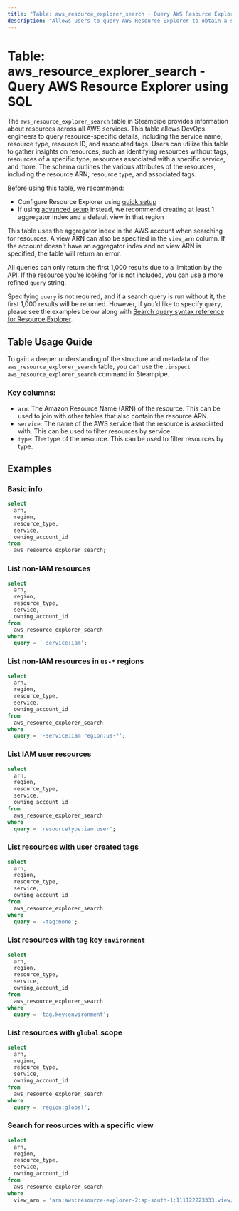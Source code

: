 ```yaml
---
title: "Table: aws_resource_explorer_search - Query AWS Resource Explorer using SQL"
description: "Allows users to query AWS Resource Explorer to obtain a structured view of all resources across AWS services. It provides detailed information about each resource, including the service name, resource type, resource ID, and associated tags."
---
```


# Table: aws_resource_explorer_search - Query AWS Resource Explorer using SQL

The `aws_resource_explorer_search` table in Steampipe provides information about resources across all AWS services. This table allows DevOps engineers to query resource-specific details, including the service name, resource type, resource ID, and associated tags. Users can utilize this table to gather insights on resources, such as identifying resources without tags, resources of a specific type, resources associated with a specific service, and more. The schema outlines the various attributes of the resources, including the resource ARN, resource type, and associated tags.

Before using this table, we recommend:
- Configure Resource Explorer using [quick setup](https://docs.aws.amazon.com/resource-explorer/latest/userguide/getting-started-setting-up.html#getting-started-setting-up-quick)
- If using [advanced setup](https://docs.aws.amazon.com/resource-explorer/latest/userguide/getting-started-setting-up.html#getting-started-setting-up-advanced) instead, we recommend creating at least 1 aggregator index and a default view in that region

This table uses the aggregator index in the AWS account when searching for resources. A view ARN can also be specified in the `view_arn` column. If the account doesn't have an aggregator index and no view ARN is specified, the table will return an error.

All queries can only return the first 1,000 results due to a limitation by the API. If the resource you're looking for is not included, you can use a more refined `query` string.

Specifying `query` is not required, and if a search query is run without it, the first 1,000 results will be returned. However, if you'd like to specify `query`, please see the examples below along with [Search query syntax reference for Resource Explorer](https://docs.aws.amazon.com/resource-explorer/latest/userguide/using-search-query-syntax.html).

## Table Usage Guide

To gain a deeper understanding of the structure and metadata of the `aws_resource_explorer_search` table, you can use the `.inspect aws_resource_explorer_search` command in Steampipe.

### Key columns:

- `arn`: The Amazon Resource Name (ARN) of the resource. This can be used to join with other tables that also contain the resource ARN.
- `service`: The name of the AWS service that the resource is associated with. This can be used to filter resources by service.
- `type`: The type of the resource. This can be used to filter resources by type.

## Examples

### Basic info

```sql
select
  arn,
  region,
  resource_type,
  service,
  owning_account_id
from
  aws_resource_explorer_search;
```

### List non-IAM resources

```sql
select
  arn,
  region,
  resource_type,
  service,
  owning_account_id
from
  aws_resource_explorer_search
where
  query = '-service:iam';
```

### List non-IAM resources in `us-*` regions

```sql
select
  arn,
  region,
  resource_type,
  service,
  owning_account_id
from
  aws_resource_explorer_search
where
  query = '-service:iam region:us-*';
```

### List IAM user resources

```sql
select
  arn,
  region,
  resource_type,
  service,
  owning_account_id
from
  aws_resource_explorer_search
where
  query = 'resourcetype:iam:user';
```

### List resources with user created tags

```sql
select
  arn,
  region,
  resource_type,
  service,
  owning_account_id
from
  aws_resource_explorer_search
where
  query = '-tag:none';
```

### List resources with tag key `environment`

```sql
select
  arn,
  region,
  resource_type,
  service,
  owning_account_id
from
  aws_resource_explorer_search
where
  query = 'tag.key:environment';
```

### List resources with `global` scope

```sql
select
  arn,
  region,
  resource_type,
  service,
  owning_account_id
from
  aws_resource_explorer_search
where
  query = 'region:global';
```

### Search for reosurces with a specific view

```sql
select
  arn,
  region,
  resource_type,
  service,
  owning_account_id
from
  aws_resource_explorer_search
where
  view_arn = 'arn:aws:resource-explorer-2:ap-south-1:111122223333:view/view1/7c9e9845-4736-409f-9c0f-673fe7ce3e46';
```
